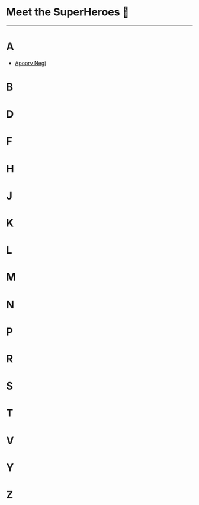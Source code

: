 # Meet the SuperHeroes 🙏

---

# A
- [Apoorv Negi](https://github.com/Nikzy7)

# B


# D


# F


# H


# J


# K


# L


# M


# N


# P


# R


# S


# T


# V


# Y


# Z

